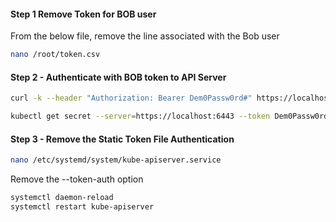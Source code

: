 #### Step 1 Remove Token for BOB user

From the below file, remove the line associated with the Bob user
```sh
nano /root/token.csv
```

#### Step 2 - Authenticate with BOB token to API Server

```sh
curl -k --header "Authorization: Bearer Dem0Passw0rd#" https://localhost:6443

kubectl get secret --server=https://localhost:6443 --token Dem0Passw0rd# --insecure-skip-tls-verify
```
#### Step 3 - Remove the Static Token File Authentication

```sh
nano /etc/systemd/system/kube-apiserver.service
```

Remove the --token-auth option

```sh
systemctl daemon-reload
systemctl restart kube-apiserver
```